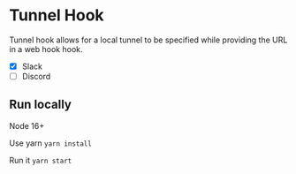 # Tunnel Hook
Tunnel hook allows for a local tunnel to be specified while
providing the URL in a web hook hook. 

 - [x] Slack
 - [ ] Discord

## Run locally

Node 16+

Use yarn
`yarn install`

Run it
`yarn start`